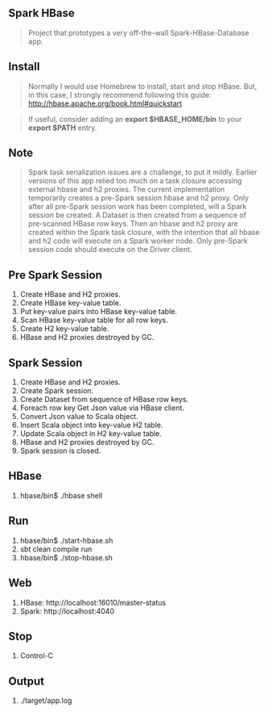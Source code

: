 Spark HBase
-----------
>Project that prototypes a very off-the-wall Spark-HBase-Database app.

Install
-------
>Normally I would use Homebrew to install, start and stop HBase. But, in this case, I strongly recommend
following this guide: http://hbase.apache.org/book.html#quickstart

>If useful, consider adding an **export $HBASE_HOME/bin** to your **export $PATH** entry.

Note
----
>Spark task serialization issues are a challenge, to put it mildly. Earlier versions of this app relied
too much on a task closure accessing external hbase and h2 proxies. The current implementation temporarily
creates a pre-Spark session hbase and h2 proxy. Only after all pre-Spark session work has been completed,
will a Spark session be created. A Dataset is then created from a sequence of pre-scanned HBase row keys.
Then an hbase and h2 proxy are created within the Spark task closure, with the intention that all hbase and
h2 code will execute on a Spark worker node. Only pre-Spark session code should execute on the Driver client.

Pre Spark Session
-----------------
1. Create HBase and H2 proxies.
2. Create HBase key-value table.
3. Put key-value pairs into HBase key-value table.
4. Scan HBase key-value table for all row keys.
5. Create H2 key-value table.
6. HBase and H2 proxies destroyed by GC.

Spark Session
-------------
1. Create HBase and H2 proxies.
2. Create Spark session.
3. Create Dataset from sequence of HBase row keys.
4. Foreach row key Get Json value via HBase client.
5. Convert Json value to Scala object.
6. Insert Scala object into key-value H2 table.
7. Update Scala object in H2 key-value table.
8. HBase and H2 proxies destroyed by GC.
9. Spark session is closed.

HBase
-----
1. hbase/bin$ ./hbase shell

Run
---
1. hbase/bin$ ./start-hbase.sh
2. sbt clean compile run
3. hbase/bin$ ./stop-hbase.sh

Web
---
1. HBase: http://localhost:16010/master-status
2. Spark: http://localhost:4040

Stop
----
1. Control-C
 
Output
------
1. ./target/app.log
